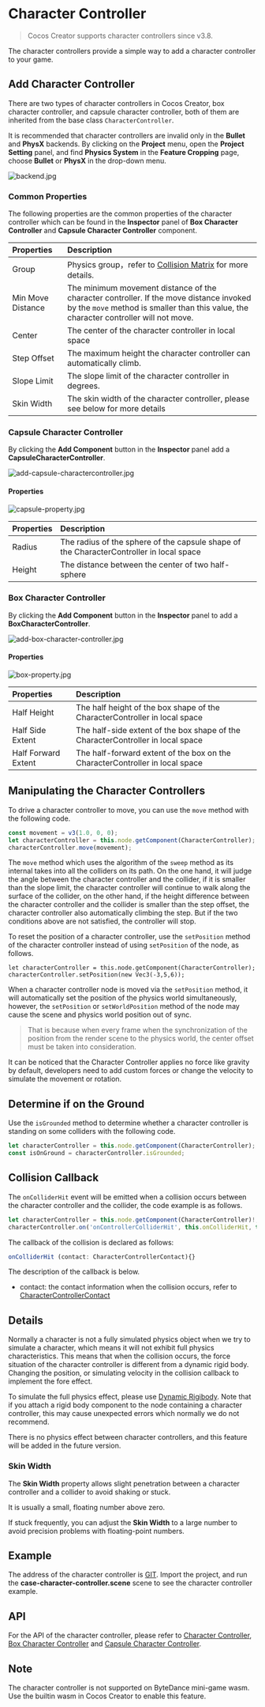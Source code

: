 # Character Controller

> Cocos Creator supports character controllers since v3.8.

The character controllers provide a simple way to add a character controller to your game.

## Add Character Controller

There are two types of character controllers in Cocos Creator, box character controller, and capsule character controller, both of them are inherited from the base class `CharacterController`.

It is recommended that character controllers are invalid only in the **Bullet** and **PhysX** backends. By clicking on the **Project** menu, open the **Project Setting** panel, and find **Physics System** in the **Feature Cropping** page, choose **Bullet** or **PhysX** in the drop-down menu.

![backend.jpg](index/backend.jpg)

### Common Properties

The following properties are the common properties of the character controller which can be found in the **Inspector** panel of **Box Character Controller** and **Capsule Character Controller** component.

| Properties | Description |
| :-- | :-- |
| Group | Physics group，refer to [Collision Matrix](physics-configs.md#collision-matrix) for more details. |
| Min Move Distance | The minimum movement distance of the character controller. If the move distance invoked by the `move` method is smaller than this value, the character controller will not move. |
| Center  | The center of the character controller in local space |
| Step Offset | The maximum height the character controller can automatically climb. |
| Slope Limit | The slope limit of the character controller in degrees. |
| Skin Width | The skin width of the character controller, please see below for more details|

### Capsule Character Controller

By clicking the **Add Component** button in the **Inspector** panel add a **CapsuleCharacterController**.

![add-capsule-charactercontroller.jpg](./index/add-capsule-charactercontroller.jpg)

#### Properties

![capsule-property.jpg](index/capsule-property.jpg)

| Properties | Description |
| :--- | :---- |
| Radius  | The radius of the sphere of the capsule shape of the CharacterController in local space |
| Height | The distance between the center of two half-sphere |

### Box Character Controller

By clicking the **Add Component** button in the **Inspector** panel to add a **BoxCharacterController**.

![add-box-character-controller.jpg](./index/add-box-charactercontroller.jpg)

#### Properties

![box-property.jpg](index/box-property.jpg)

| Properties | Description |
| :--- | :---- |
| Half Height  | The half height of the box shape of the CharacterController in local space |
| Half Side Extent | The half-side extent of the box shape of the CharacterController in local space |
| Half Forward Extent | The half-forward extent of the box on the CharacterController in local space |

## Manipulating the Character Controllers

To drive a character controller to move, you can use the `move` method with the following code.

```ts
const movement = v3(1.0, 0, 0);
let characterController = this.node.getComponent(CharacterController);
characterController.move(movement);
```

The `move` method which uses the algorithm of the `sweep` method as its internal takes into all the colliders on its path. On the one hand, it will judge the angle between the character controller and the collider, if it is smaller than the slope limit, the character controller will continue to walk along the surface of the collider, on the other hand, if the height difference between the character controller and the collider is smaller than the step offset, the character controller also automatically climbing the step. But if the two conditions above are not satisfied, the controller will stop.

To reset the position of a character controller, use the `setPosition` method of the character controller instead of using `setPosition` of the node, as follows.

```
let characterController = this.node.getComponent(CharacterController);
characterController.setPosition(new Vec3(-3,5,6));
```

When a character controller node is moved via the `setPosition` method, it will automatically set the position of the physics world simultaneously, however, the `setPosition` or `setWorldPosition` method of the node may cause the scene and physics world position out of sync.

> That is because when every frame when the synchronization of the position from the render scene to the physics world, the center offset must be taken into consideration.

It can be noticed that the Character Controller applies no force like gravity by default, developers need to add custom forces or change the velocity to simulate the movement or rotation.

## Determine if on the Ground

Use the `isGrounded` method to determine whether a character controller is standing on some colliders with the following code.

```ts
let characterController = this.node.getComponent(CharacterController);
const isOnGround = characterController.isGrounded;
```

## Collision Callback

The `onColliderHit` event will be emitted when a collision occurs between the character controller and the collider, the code example is as follows.

```ts
let characterController = this.node.getComponent(CharacterController)!;
characterController.on('onControllerColliderHit', this.onColliderHit, this);
```

The callback of the collision is declared as follows:

```ts
onColliderHit (contact: CharacterControllerContact){}
```

The description of the callback is below.

- contact: the contact information when the collision occurs, refer to [CharacterControllerContact](__APIDOC__/en/classes/CharacterControllerContact.html)

## Details

Normally a character is not a fully simulated physics object when we try to simulate a character, which means it will not exhibit full physics characteristics. This means that when the collision occurs, the force situation of the character controller is different from a dynamic rigid body. Changing the position, or simulating velocity in the collision callback to implement the fore effect.

To simulate the full physics effect, please use [Dynamic Rigibody](../physics-rigidbody.md). Note that if you attach a rigid body component to the node containing a character controller, this may cause unexpected errors which normally we do not recommend.

There is no physics effect between character controllers, and this feature will be added in the future version.

### Skin Width

The **Skin Width** property allows slight penetration between a character controller and a collider to avoid shaking or stuck.

It is usually a small, floating number above zero.

If stuck frequently, you can adjust the **Skin Width** to a large number to avoid precision problems with floating-point numbers.

## Example

The address of the character controller is [GIT](https://github.com/cocos/cocos-example-projects). Import the project, and run the **case-character-controller.scene** scene to see the character controller example.

## API

For the API of the character controller, please refer to [Character Controller](__APIDOC__/en/class/physics.CharacterController.html), [Box Character Controller](__APIDOC__/en/class/physics.BoxCharacterController.html) and [Capsule Character Controller](__APIDOC__/en/class/physics.CapsuleCharacterController.html).

## Note

The character controller is not supported on ByteDance mini-game wasm. Use the builtin wasm in Cocos Creator to enable this feature.
